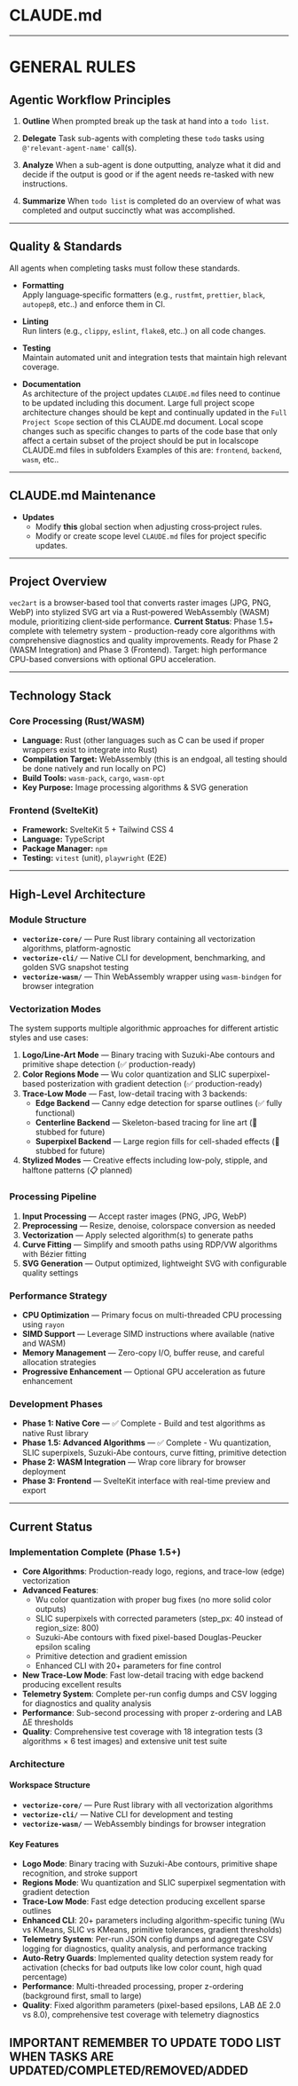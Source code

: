 # CLAUDE.md

---

# GENERAL RULES

## Agentic Workflow Principles

1. **Outline**
  When prompted break up the task at hand into a `todo list`.

2. **Delegate**
  Task sub-agents with completing these `todo` tasks using `@'relevant-agent-name'` call(s).

3. **Analyze**
  When a sub-agent is done outputting, analyze what it did and decide if the output is good or if the agent needs re-tasked with new instructions.

4. **Summarize**
  When `todo list` is completed do an overview of what was completed and output succinctly what was accomplished.

---

## Quality & Standards
  All agents when completing tasks must follow these standards.

- **Formatting**  
  Apply language‑specific formatters (e.g., `rustfmt`, `prettier`, `black`, `autopep8`, etc..) and enforce them in CI.

- **Linting**  
  Run linters (e.g., `clippy`, `eslint`, `flake8`, etc..) on all code changes.

- **Testing**  
  Maintain automated unit and integration tests that maintain high relevant coverage.

- **Documentation**  
  As architecture of the project updates `CLAUDE.md` files need to continue to be updated including this document.
  Large full project scope architecture changes should be kept and continually updated in the `Full Project Scope` section of this CLAUDE.md document.
  Local scope changes such as specific changes to parts of the code base that only affect a certain subset of the project should be put in localscope CLAUDE.md files in subfolders Examples of this are: `frontend`, `backend`, `wasm`, etc.. 

---

## CLAUDE.md Maintenance

- **Updates**  
  - Modify **this** global section when adjusting cross‑project rules.  
  - Modify or create scope level `CLAUDE.md` files for project specific updates.

---

## Project Overview

`vec2art` is a browser‑based tool that converts raster images (JPG, PNG, WebP) into stylized SVG art via a Rust‑powered WebAssembly (WASM) module, prioritizing client‑side performance. **Current Status**: Phase 1.5+ complete with telemetry system - production-ready core algorithms with comprehensive diagnostics and quality improvements. Ready for Phase 2 (WASM Integration) and Phase 3 (Frontend). Target: high performance CPU-based conversions with optional GPU acceleration.

---

## Technology Stack

### Core Processing (Rust/WASM)
- **Language:** Rust (other languages such as C can be used if proper wrappers exist to integrate into Rust)
- **Compilation Target:** WebAssembly (this is an endgoal, all testing should be done natively and run locally on PC)
- **Build Tools:** `wasm-pack`, `cargo`, `wasm-opt`  
- **Key Purpose:** Image processing algorithms & SVG generation

### Frontend (SvelteKit)
- **Framework:** SvelteKit 5 + Tailwind CSS 4  
- **Language:** TypeScript  
- **Package Manager:** `npm`  
- **Testing:** `vitest` (unit), `playwright` (E2E)

---

## High-Level Architecture

### Module Structure
- **`vectorize-core/`** — Pure Rust library containing all vectorization algorithms, platform-agnostic
- **`vectorize-cli/`** — Native CLI for development, benchmarking, and golden SVG snapshot testing
- **`vectorize-wasm/`** — Thin WebAssembly wrapper using `wasm-bindgen` for browser integration

### Vectorization Modes
The system supports multiple algorithmic approaches for different artistic styles and use cases:

1. **Logo/Line-Art Mode** — Binary tracing with Suzuki-Abe contours and primitive shape detection (✅ production-ready)
2. **Color Regions Mode** — Wu color quantization and SLIC superpixel-based posterization with gradient detection (✅ production-ready)
3. **Trace-Low Mode** — Fast, low-detail tracing with 3 backends:
   - **Edge Backend** — Canny edge detection for sparse outlines (✅ fully functional)
   - **Centerline Backend** — Skeleton-based tracing for line art (🚧 stubbed for future)
   - **Superpixel Backend** — Large region fills for cell-shaded effects (🚧 stubbed for future)
4. **Stylized Modes** — Creative effects including low-poly, stipple, and halftone patterns (📋 planned)

### Processing Pipeline
1. **Input Processing** — Accept raster images (PNG, JPG, WebP)
2. **Preprocessing** — Resize, denoise, colorspace conversion as needed
3. **Vectorization** — Apply selected algorithm(s) to generate paths
4. **Curve Fitting** — Simplify and smooth paths using RDP/VW algorithms with Bézier fitting
5. **SVG Generation** — Output optimized, lightweight SVG with configurable quality settings

### Performance Strategy
- **CPU Optimization** — Primary focus on multi-threaded CPU processing using `rayon`
- **SIMD Support** — Leverage SIMD instructions where available (native and WASM)
- **Memory Management** — Zero-copy I/O, buffer reuse, and careful allocation strategies
- **Progressive Enhancement** — Optional GPU acceleration as future enhancement

### Development Phases
- **Phase 1: Native Core** — ✅ Complete - Build and test algorithms as native Rust library
- **Phase 1.5: Advanced Algorithms** — ✅ Complete - Wu quantization, SLIC superpixels, Suzuki-Abe contours, curve fitting, primitive detection
- **Phase 2: WASM Integration** — Wrap core library for browser deployment
- **Phase 3: Frontend** — SvelteKit interface with real-time preview and export

---

## Current Status

### Implementation Complete (Phase 1.5+)
- **Core Algorithms**: Production-ready logo, regions, and trace-low (edge) vectorization
- **Advanced Features**: 
  - Wu color quantization with proper bug fixes (no more solid color outputs)
  - SLIC superpixels with corrected parameters (step_px: 40 instead of region_size: 800)
  - Suzuki-Abe contours with fixed pixel-based Douglas-Peucker epsilon scaling
  - Primitive detection and gradient emission
  - Enhanced CLI with 20+ parameters for fine control
- **New Trace-Low Mode**: Fast low-detail tracing with edge backend producing excellent results
- **Telemetry System**: Complete per-run config dumps and CSV logging for diagnostics and quality analysis
- **Performance**: Sub-second processing with proper z-ordering and LAB ΔE thresholds
- **Quality**: Comprehensive test coverage with 18 integration tests (3 algorithms × 6 test images) and extensive unit test suite

### Architecture

#### Workspace Structure
- **`vectorize-core/`** — Pure Rust library with all vectorization algorithms
- **`vectorize-cli/`** — Native CLI for development and testing
- **`vectorize-wasm/`** — WebAssembly bindings for browser integration

#### Key Features
- **Logo Mode**: Binary tracing with Suzuki-Abe contours, primitive shape recognition, and stroke support
- **Regions Mode**: Wu quantization and SLIC superpixel segmentation with gradient detection
- **Trace-Low Mode**: Fast edge detection producing excellent sparse outlines
- **Enhanced CLI**: 20+ parameters including algorithm-specific tuning (Wu vs KMeans, SLIC vs KMeans, primitive tolerances, gradient thresholds)
- **Telemetry System**: Per-run JSON config dumps and aggregate CSV logging for diagnostics, quality analysis, and performance tracking
- **Auto-Retry Guards**: Implemented quality detection system ready for activation (checks for bad outputs like low color count, high quad percentage)
- **Performance**: Multi-threaded processing, proper z-ordering (background first, small to large)
- **Quality**: Fixed algorithm parameters (pixel-based epsilons, LAB ΔE 2.0 vs 8.0), comprehensive test coverage with telemetry diagnostics

## IMPORTANT REMEMBER TO UPDATE TODO LIST WHEN TASKS ARE UPDATED/COMPLETED/REMOVED/ADDED